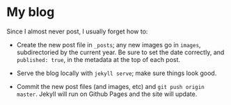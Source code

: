 # My blog

Since I almost never post, I usually forget how to:

- Create the new post file in `_posts`; any new images go in `images`, subdirectoried by the current year.
  Be sure to set the date correctly, and `published: true`, in the metadata at the top of each post.

- Serve the blog locally with `jekyll serve`; make sure things look good.

- Commit the new post files (and images, etc) and `git push origin master`. Jekyll will run on Github Pages
  and the site will update.
